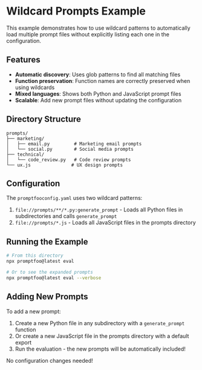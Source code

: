 # Wildcard Prompts Example

This example demonstrates how to use wildcard patterns to automatically load multiple prompt files without explicitly listing each one in the configuration.

## Features

- **Automatic discovery**: Uses glob patterns to find all matching files
- **Function preservation**: Function names are correctly preserved when using wildcards
- **Mixed languages**: Shows both Python and JavaScript prompt files
- **Scalable**: Add new prompt files without updating the configuration

## Directory Structure

```
prompts/
├── marketing/
│   ├── email.py         # Marketing email prompts
│   └── social.py        # Social media prompts
├── technical/
│   └── code_review.py   # Code review prompts
└── ux.js               # UX design prompts
```

## Configuration

The `promptfooconfig.yaml` uses two wildcard patterns:

1. `file://prompts/**/*.py:generate_prompt` - Loads all Python files in subdirectories and calls `generate_prompt`
2. `file://prompts/*.js` - Loads all JavaScript files in the prompts directory

## Running the Example

```bash
# From this directory
npx promptfoo@latest eval

# Or to see the expanded prompts
npx promptfoo@latest eval --verbose
```

## Adding New Prompts

To add a new prompt:

1. Create a new Python file in any subdirectory with a `generate_prompt` function
2. Or create a new JavaScript file in the prompts directory with a default export
3. Run the evaluation - the new prompts will be automatically included!

No configuration changes needed! 